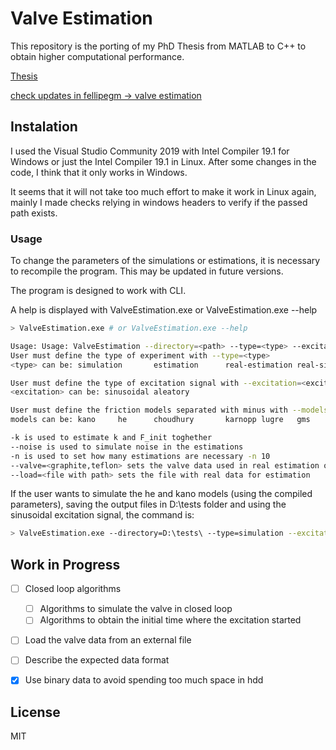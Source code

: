 # Valve Estimation

This repository is the porting of my PhD Thesis from MATLAB to C++ to obtain higher computational performance.

[Thesis](https://www.teses.usp.br/teses/disponiveis/3/3139/tde-12022020-100441/publico/FellipeGarciaMarquesCorr20.pdf)

[check updates in fellipegm -> valve estimation](https://www.github.com/fellipegm)

## Instalation

I used the Visual Studio Community 2019 with Intel Compiler 19.1 for Windows or just the Intel Compiler 19.1 in Linux. After some changes in the code, I think that it only works in Windows.

It seems that it will not take too much effort to make it work in Linux again, mainly I made checks relying in windows headers to verify if the passed path exists.

### Usage

To change the parameters of the simulations or estimations, it is necessary to recompile the program. This may be updated in future versions.

The program is designed to work with CLI.

A help is displayed with ValveEstimation.exe or ValveEstimation.exe --help

```bash
> ValveEstimation.exe # or ValveEstimation.exe --help

Usage: Usage: ValveEstimation --directory=<path> --type=<type> --excitation=<excitation> --models=<model1-model2-etc> -k --noise -n 1 --valve=<valve> --load=<real observations csv file with path>
User must define the type of experiment with --type=<type>
<type> can be: simulation       estimation      real-estimation real-simulation cl-simulation   cl-estimation

User must define the type of excitation signal with --excitation=<excitation>
<excitation> can be: sinusoidal aleatory

User must define the friction models separated with minus with --models=<model1-model2>
models can be: kano     he      choudhury       karnopp lugre   gms     sgms    gms1

-k is used to estimate k and F_init toghether
--noise is used to simulate noise in the estimations
-n is used to set how many estimations are necessary -n 10
--valve=<graphite,teflon> sets the valve data used in real estimation or simulation
--load=<file with path> sets the file with real data for estimation
```

If the user wants to simulate the he and kano models (using the compiled parameters), saving the output files in D:\tests folder and using the sinusoidal excitation signal, the command is:

```bash
> ValveEstimation.exe --directory=D:\tests\ --type=simulation --excitation=sinusoidal --models=he-kano
```

## Work in Progress

* [ ] Closed loop algorithms
  * [ ] Algorithms to simulate the valve in closed loop
  * [ ] Algorithms to obtain the initial time where the excitation started
* [ ] Load the valve data from an external file

* [ ] Describe the expected data format

* [X] Use binary data to avoid spending too much space in hdd

## License

MIT

